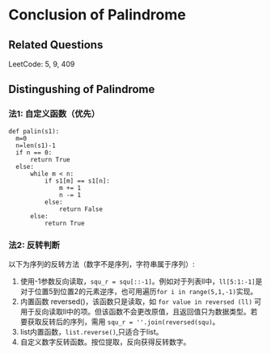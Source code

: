 # Conclusion of Palindrome

## Related Questions
LeetCode: 5, 9, 409

## Distingushing of Palindrome
### 法1: 自定义函数（优先）
```python3
def palin(s1):
  m=0
  n=len(s1)-1
  if n == 0:
      return True
  else:
      while m < n:
          if s1[m] == s1[n]:
              m += 1
              n -= 1
          else:
              return False
      else:
          return True                 
```

### 法2: 反转判断
以下为序列的反转方法（数字不是序列，字符串属于序列）:

1) 使用-1参数反向读取，`squ_r = squ[::-1]`。例如对于列表ll中，`ll[5:1:-1]`是对于位置5到位置2的元素逆序，也可用遍历`for i in range(5,1,-1)`实现。  
2) 内置函数 reversed()，该函数只是读取，如 `for value in reversed (ll)` 可用于反向读取ll中的项。但该函数不会更改原值，且返回值只为数据类型。若要获取反转后的序列，需用 `squ_r = ''.join(reversed(squ)`。  
3) list内置函数，`list.reverse()`,只适合于list。  
4) 自定义数字反转函数。按位提取，反向获得反转数字。  
